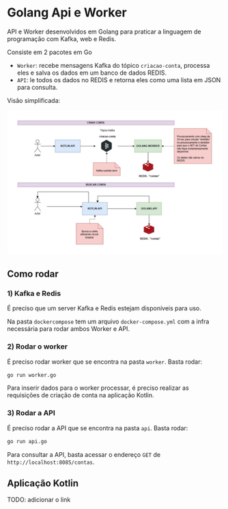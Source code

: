 # Golang Api e Worker

API e Worker desenvolvidos em Golang para praticar a linguagem de programação com Kafka, web e Redis.

Consiste em 2 pacotes em Go

- `Worker`: recebe mensagens Kafka do tópico `criacao-conta`, processa eles e salva os dados em um banco de dados REDIS.
- `API`: le todos os dados no REDIS e retorna eles como uma lista em JSON para consulta.

Visão simplificada: 

![Arquitetura Geral](assets/kotlin_golang.jpg)


## Como rodar

### 1) Kafka e Redis

É preciso que um server Kafka e Redis estejam disponíveis para uso.

Na pasta `dockercompose` tem um arquivo `docker-compose.yml` com a infra necessária para rodar ambos Worker e API.

### 2) Rodar o worker

É preciso rodar worker que se encontra na pasta `worker`. Basta rodar:

```bash
go run worker.go
```

Para inserir dados para o worker processar, é preciso realizar as requisições de criação de conta na aplicação Kotlin.

### 3) Rodar a API

É preciso rodar a API que se encontra na pasta `api`. Basta rodar:

```bash
go run api.go
```

Para consultar a API, basta acessar o endereço `GET` de `http://localhost:8085/contas`.


## Aplicação Kotlin

TODO: adicionar o link